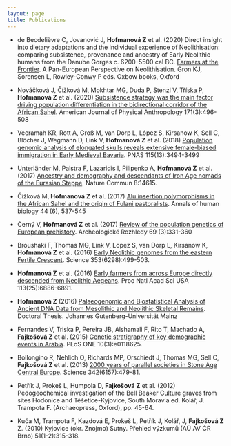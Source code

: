 ```yaml
---
layout: page
title: Publications
---
```


<!-- ### 2020 -->

* de Becdelièvre C, Jovanović J, **Hofmanová Z** et al. (2020) Direct insight into dietary adaptations and the individual experience of Neolithisation: comparing subsistence, provenance and ancestry of Early Neolithic humans from the Danube Gorges c. 6200–5500 cal BC. [Farmers at the Frontier](https://www.oxbowbooks.com/oxbow/farmers-at-the-frontier.html). A Pan-European Perspective on Neolithisation. Gron KJ, Sorensen L, Rowley-Conwy P eds. Oxbow books, Oxford

* Nováčková J, Čížková M, Mokhtar MG, Duda P, Stenzl V, Tříska P, **Hofmanová Z** et al. (2020) [Subsistence strategy was the main factor driving population differentiation in the bidirectional corridor of the African Sahel](https://onlinelibrary.wiley.com/doi/abs/10.1002/ajpa.24001). American Journal of Physical Anthropology 171(3):496-508

<!-- ### 2018 -->

* Veeramah KR, Rott A, Groß M, van Dorp L, López S, Kirsanow K, Sell C, Blöcher J, Wegmann D, Link V, **Hofmanová Z** et al. (2018) [Population genomic analysis of elongated skulls reveals extensive female-biased immigration in Early Medieval Bavaria](https://www.pnas.org/content/115/13/3494). PNAS 115(13):3494-3499

<!-- ### 2017 -->

* Unterländer M, Palstra F, Lazaridis I, Pilipenko A, **Hofmanová Z** et al. (2017) [Ancestry and demography and descendants of Iron Age nomads of the Eurasian Steppe](https://www.nature.com/articles/ncomms14615). Nature Commun 8:14615.

* Čížková M, **Hofmanová Z** et al. (2017) [Alu insertion polymorphisms in the African Sahel and the origin of Fulani pastoralists](http://www.tandfonline.com/doi/abs/10.1080/03014460.2017.1328073). Annals of human biology 44 (6), 537-545

* Černý V, **Hofmanová Z** et al. (2017) [Review of the population genetics of European prehistory](http://www.arup.cas.cz/wp-content/uploads/2010/11/Archeologické-rozhledy-3_2017.pdf#page=4). Archeologické Rozhledy 69 (3):331-360

<!-- ### 2016 -->

* Broushaki F, Thomas MG, Link V, Lopez S, van Dorp L, Kirsanow K, **Hofmanová Z** et al. (2016) [Early Neolithic genomes from the eastern Fertile Crescent](http://science.sciencemag.org/content/early/2016/07/13/science.aaf7943). Science 353(6298):499-503.

* **Hofmanová Z** et al. (2016) [Early farmers from across Europe directly descended from Neolithic Aegeans](http://www.pnas.org/content/113/25/6886). Proc Natl Acad Sci USA 113(25):6886-6891.

* **Hofmanová Z** (2016) [Palaeogenomic and Biostatistical Analysis of Ancient DNA Data from Mesolithic and Neolithic Skeletal Remains](https://publications.ub.uni-mainz.de/theses/volltexte/2017/100001355/pdf/100001355.pdf). Doctoral Thesis. Johannes Gutenberg-Universität Mainz

<!-- ### 2015 -->

* Fernandes V, Triska P, Pereira JB, Alshamali F, Rito T, Machado A, **Fajkošová Z** et al. (2015) [Genetic stratigraphy of key demographic events in Arabia](http://journals.plos.org/plosone/article?id=10.1371%2Fjournal.pone.0118625). PLoS ONE 10(3):e0118625.

<!-- ### 2013 -->

* Bollongino R, Nehlich O, Richards MP, Orschiedt J, Thomas MG, Sell C, **Fajkošová Z** et al. (2013) [2000 years of parallel societies in Stone Age Central Europe](http://science.sciencemag.org/content/342/6157/479). Science 342(6157):479-81.

<!-- ### 2012 -->

* Petřík J, Prokeš L, Humpola D, **Fajkošová Z** et al. (2012) Pedogeochemical investigation of the Bell Beaker Culture graves from sites Hodonice and Těšetice-Kyjovice, South Moravia ed. Kolář, J. Trampota F. (Archaeopress, Oxford), pp. 45-64.

<!-- ### 2010 -->

* Kuča M, Trampota F, Kazdová E, Prokeš L, Petřík J, Kolář, J, **Fajkošová Z** Z. (2010) Kyjovice (okr. Znojmo) Sutny. Přehled výzkumů (AÚ AV ČR Brno) 51(1-2):315-318.
